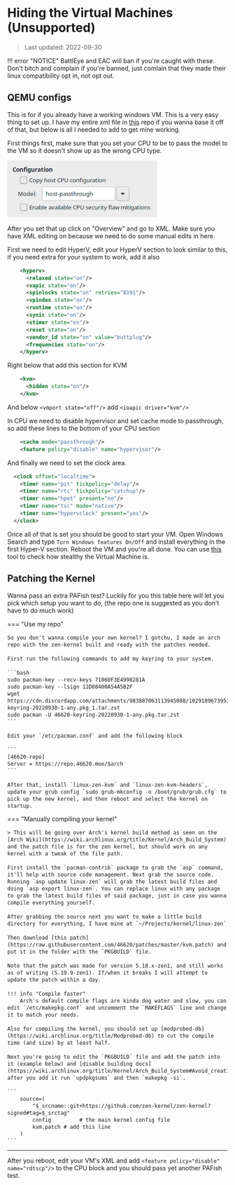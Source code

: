 # Hiding the Virtual Machines (Unsupported)

> Last updated: 2022-09-30

!!! error "NOTICE"
    BattlEye and EAC will ban if you're caught with these. Don't bitch and complain if you're banned, just comlain that they made their linux compatibility opt in, not opt out.

## QEMU configs

This is for if you already have a working windows VM. This is a very easy thing to set up. I have my entire xml file in [this](https://github.com/46620/kvm-passthrough) repo if you wanna base it off of that, but below is all I needed to add to get mine working.

First things first, make sure that you set your CPU to be to pass the model to the VM so it doesn't show up as the wrong CPU type.

![01_cpu](img/hide/01_cpu.png)

After you set that up click on "Overview" and go to XML. Make sure you have XML editing on because we need to do some manual edits in here.

First we need to edit HyperV, edit your HyperV section to look similar to this, if you need extra for your system to work, add it also

```xml
    <hyperv>
      <relaxed state="on"/>
      <vapic state="on"/>
      <spinlocks state="on" retries="8191"/>
      <vpindex state="on"/>
      <runtime state="on"/>
      <synic state="on"/>
      <stimer state="on"/>
      <reset state="on"/>
      <vendor_id state="on" value="buttplug"/>
      <frequencies state="on"/>
    </hyperv>
```

Right below that add this section for KVM

```xml
    <kvm>
      <hidden state="on"/>
    </kvm>
```

And below `<vmport state="off"/>` add `<ioapic driver="kvm"/>`

In CPU we need to disable hypervisor and set cache mode to passthrough, so add these lines to the bottom of your CPU section

```xml
    <cache mode="passthrough"/>
    <feature policy="disable" name="hypervisor"/>
```

And finally we need to set the clock area.

```xml
  <clock offset="localtime">
    <timer name="pit" tickpolicy="delay"/>
    <timer name="rtc" tickpolicy="catchup"/>
    <timer name="hpet" present="no"/>
    <timer name="tsc" mode="native"/>
    <timer name="hypervclock" present="yes"/>
  </clock>
```

Once all of that is set you should be good to start your VM. Open Windows Search and type `Turn Windows features On/Off` and install everything in the first Hyper-V section. Reboot the VM and you're all done. You can use [this](apps/pafish.exe) tool to check how stealthy the Virtual Machine is.

## Patching the Kernel

Wanna pass an extra PAFish test? Luckily for you this table here will let you pick which setup you want to do, (the repo one is suggested as you don't have to do much work)

=== "Use my repo"

    So you don't wanna compile your own kernel? I gotchu, I made an arch repo with the zen-kernel built and ready with the patches needed.

    First run the following commands to add my keyring to your system.

    ```bash
    sudo pacman-key --recv-keys 71060F3E4998281A
    sudo pacman-key --lsign 12D08400A54A5B2F
    wget https://cdn.discordapp.com/attachments/983887063113945088/1029189673953800234/46620-keyring-20220930-1-any.pkg_1.tar.zst
    sudo pacman -U 46620-keyring-20220930-1-any.pkg.tar.zst
    ```

    Edit your `/etc/pacman.conf` and add the following block

    ```
    [46620-repo]
    Server = https://repo.46620.moe/$arch
    ```

    After that, install `linux-zen-kvm` and `linux-zen-kvm-headers`, update your grub config `sudo grub-mkconfig -o /boot/grub/grub.cfg` to pick up the new kernel, and then reboot and select the kernel on startup.

=== "Manually compiling your kernel"

    > This will be going over Arch's kernel build method as seen on the [Arch Wiki](https://wiki.archlinux.org/title/Kernel/Arch_Build_System) and the patch file is for the zen kernel, but should work on any kernel with a tweak of the file path.

    First install the `pacman-contrib` package to grab the `asp` command, it'll help with source code management. Next grab the source code. Running `asp update linux-zen` will grab the latest build files and doing `asp export linux-zen`. You can replace linux with any package to grab the latest build files of said package, just in case you wanna compile everything yourself.

    After grabbing the source next you want to make a little build directory for everything, I have mine at `~/Projects/kernel/linux-zen`

    Then download [this patch](https://raw.githubusercontent.com/46620/patches/master/kvm.patch) and put it in the folder with the `PKGBUILD` file.

    Note that the patch was made for version 5.18.x-zen1, and still works as of writing (5.19.9-zen1). If/when it breaks I will attempt to update the patch within a day.

    !!! info "Compile faster"
        Arch's default compile flags are kinda dog water and slow, you can edit `/etc/makepkg.conf` and uncomment the `MAKEFLAGS` line and change it to match your needs.

    Also for compiling the kernel, you should set up [modprobed-db](https://wiki.archlinux.org/title/Modprobed-db) to cut the compile time (and size) by at least half.

    Next you're going to edit the `PKGBUILD` file and add the patch into it (example below) and [disable building docs](https://wiki.archlinux.org/title/Kernel/Arch_Build_System#Avoid_creating_the_doc), after you add it run `updpkgsums` and then `makepkg -si`.

    ```
        source=(
            "$_srcname::git+https://github.com/zen-kernel/zen-kernel?signed#tag=$_srctag"
            config         # the main kernel config file
            kvm.patch # add this line
        )
    ```

---

After you reboot, edit your VM's XML and add `<feature policy="disable" name="rdtscp"/>` to the CPU block and you should pass yet another PAFish test.
